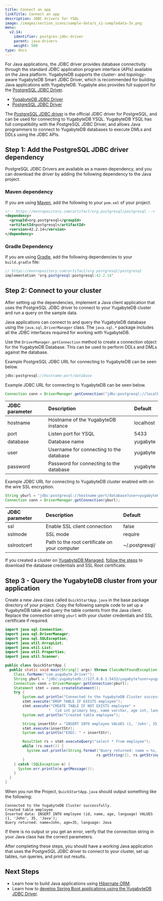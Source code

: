 ```yaml
---
title: Connect an app
linkTitle: Connect an app
description: JDBC drivers for YSQL
image: /images/section_icons/sample-data/s_s1-sampledata-3x.png
menu:
  v2.14:
    identifier: postgres-jdbc-driver
    parent: java-drivers
    weight: 500
type: docs
---
```


For Java applications, the JDBC driver provides database connectivity through the standard JDBC application program interface (APIs) available on the Java platform. YugabyteDB supports the cluster- and topology-aware YugabyteDB Smart JDBC Driver, which is recommended for building Java applications with YugabyteDB. Yugabyte also provides full support for the [PostgreSQL JDBC Driver](https://jdbc.postgresql.org/).

<ul class="nav nav-tabs-alt nav-tabs-yb">

  <li >
    <a href="../yugabyte-jdbc/" class="nav-link">
      <i class="fa-brands fa-java" aria-hidden="true"></i>
      YugabyteDB JDBC Driver
    </a>
  </li>

  <li >
    <a href="../postgres-jdbc/" class="nav-link active">
      <i class="icon-postgres" aria-hidden="true"></i>
      PostgreSQL JDBC Driver
    </a>
  </li>

</ul>

The [PostgreSQL JDBC driver](https://jdbc.postgresql.org/) is the official JDBC driver for PostgreSQL, and can be used for connecting to YugabyteDB YSQL. YugabyteDB YSQL has full compatibility with the PostgreSQL JDBC Driver, and allows Java programmers to connect to YugabyteDB databases to execute DMLs and DDLs using the JDBC APIs.

## Step 1: Add the PostgreSQL JDBC driver dependency

PostgreSQL JDBC Drivers are available as a maven dependency, and you can download the driver by adding the following dependency to the Java project.

### Maven dependency

If you are using [Maven](https://maven.apache.org/guides/development/guide-building-maven.html/), add the following to your `pom.xml` of your project.

```xml
<!-- https://mvnrepository.com/artifact/org.postgresql/postgresql -->
<dependency>
  <groupId>org.postgresql</groupId>
  <artifactId>postgresql</artifactId>
  <version>42.2.14</version>
</dependency>
```

### Gradle Dependency

If you are using [Gradle](https://docs.gradle.org/current/samples/sample_building_java_applications.html/), add the following dependencies to your `build.gradle` file:

```java
// https://mvnrepository.com/artifact/org.postgresql/postgresql
implementation 'org.postgresql:postgresql:42.2.14'
```

## Step 2: Connect to your cluster

After setting up the dependencies, implement a Java client application that uses the PostgreSQL JDBC driver to connect to your YugabyteDB cluster and run a query on the sample data.

Java applications can connect to and query the YugabyteDB database using the `java.sql.DriverManager` class. The `java.sql.*` package includes all the JDBC interfaces required for working with YugabyteDB.

Use the `DriverManager.getConnection` method to create a connection object for the YugabyteDB Database. This can be used to perform DDLs and DMLs against the database.

Example PostgreSQL JDBC URL for connecting to YugabyteDB can be seen below.

```java
jdbc:postgresql://hostname:port/database
```

Example JDBC URL for connecting to YugabyteDB can be seen below.

```java
Connection conn = DriverManager.getConnection("jdbc:postgresql://localhost:5433/yugabyte","yugabyte", "yugabyte");
```

| JDBC parameter | Description | Default |
| :------------- | :---------- | :------ |
| hostname | Hostname of the YugabyteDB instance | localhost |
| port | Listen port for YSQL | 5433 |
| database | Database name | yugabyte |
| user | Username for connecting to the database | yugabyte |
| password | Password for connecting to the database | yugabyte |

Example JDBC URL for connecting to YugabyteDB cluster enabled with on the wire SSL encryption.

```java
String yburl = "jdbc:postgresql://hostname:port/database?user=yugabyte&password=yugabyte&ssl=true&sslmode=verify-full&sslrootcert=~/.postgresql/root.crt";
Connection conn = DriverManager.getConnection(yburl);
```

| JDBC parameter | Description | Default |
| :------------- | :---------- | :------ |
| ssl | Enable SSL client connection | false |
| sslmode | SSL mode | require |
| sslrootcert | Path to the root certificate on your computer | ~/.postgresql/ |

If you created a cluster on [YugabyteDB Managed](https://www.yugabyte.com/cloud/), [follow the steps](../../../yugabyte-cloud/cloud-connect/connect-applications/) to download the database credentials and SSL Root certificate.

## Step 3 -  Query the YugabyteDB cluster from your application

Create a new Java class called `QuickStartApp.java` in the base package directory of your project. Copy the following sample code to set up a YugabyteDB table and query the table contents from the Java client. Replace the connection string `yburl` with your cluster credentials and SSL certificate if required.

```java
import java.sql.Connection;
import java.sql.DriverManager;
import java.sql.SQLException;
import java.util.ArrayList;
import java.util.List;
import java.util.Properties;
import java.util.Scanner;

public class QuickStartApp {
  public static void main(String[] args) throws ClassNotFoundException, SQLException {
    Class.forName("com.yugabyte.Driver");
    String yburl = "jdbc:yugabytedb://127.0.0.1:5433/yugabyte?user=yugabyte&password=yugabyte";
    Connection conn = DriverManager.getConnection(yburl);
    Statement stmt = conn.createStatement();
    try {
        System.out.println("Connected to the YugabyteDB Cluster successfully.");
        stmt.execute("DROP TABLE IF EXISTS employee");
        stmt.execute("CREATE TABLE IF NOT EXISTS employee" +
                    "  (id int primary key, name varchar, age int, language text)");
        System.out.println("Created table employee");

        String insertStr = "INSERT INTO employee VALUES (1, 'John', 35, 'Java')";
        stmt.execute(insertStr);
        System.out.println("EXEC: " + insertStr);

        ResultSet rs = stmt.executeQuery("select * from employee");
        while (rs.next()) {
          System.out.println(String.format("Query returned: name = %s, age = %s, language = %s",
                                          rs.getString(2), rs.getString(3), rs.getString(4)));
        }
    } catch (SQLException e) {
      System.err.println(e.getMessage());
    }
  }
}
```

When you run the Project, `QuickStartApp.java` should output something like the following:

```output
Connected to the YugabyteDB Cluster successfully.
Created table employee
Inserted data: INSERT INTO employee (id, name, age, language) VALUES (1, 'John', 35, 'Java');
Query returned: name=John, age=35, language: Java
```

If there is no output or you get an error, verify that the connection string in your Java class has the correct parameters.

After completing these steps, you should have a working Java application that uses the PostgreSQL JDBC driver to connect to your cluster, set up tables, run queries, and print out results.

## Next Steps

- Learn how to build Java applications using [Hibernate ORM](../hibernate/).
- Learn how to [develop Spring Boot applications using the YugabyteDB JDBC Driver](../../../integrations/spring-framework/sdyb/).
